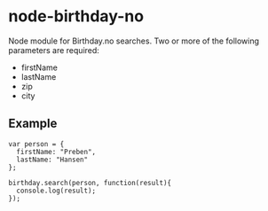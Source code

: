 # node-birthday-no
Node module for Birthday.no searches.
Two or more of the following parameters are required:

* firstName
* lastName
* zip
* city

## Example

    var person = {
      firstName: "Preben",
      lastName: "Hansen"
    };
  
    birthday.search(person, function(result){
      console.log(result);
    });
